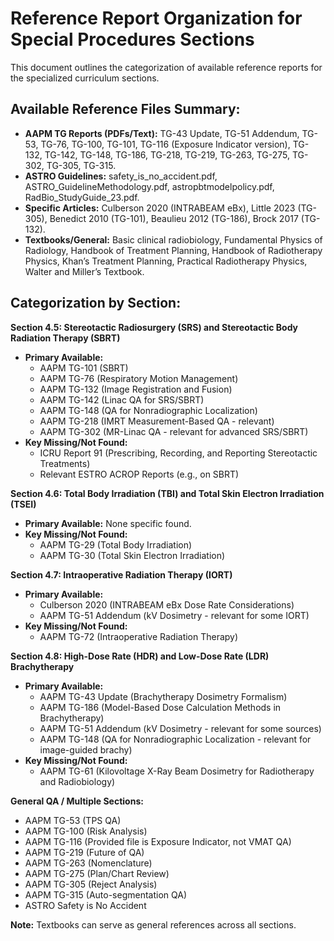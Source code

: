 # Reference Report Organization for Special Procedures Sections

This document outlines the categorization of available reference reports for the specialized curriculum sections.

## Available Reference Files Summary:

*   **AAPM TG Reports (PDFs/Text):** TG-43 Update, TG-51 Addendum, TG-53, TG-76, TG-100, TG-101, TG-116 (Exposure Indicator version), TG-132, TG-142, TG-148, TG-186, TG-218, TG-219, TG-263, TG-275, TG-302, TG-305, TG-315.
*   **ASTRO Guidelines:** safety_is_no_accident.pdf, ASTRO_GuidelineMethodology.pdf, astropbtmodelpolicy.pdf, RadBio_StudyGuide_23.pdf.
*   **Specific Articles:** Culberson 2020 (INTRABEAM eBx), Little 2023 (TG-305), Benedict 2010 (TG-101), Beaulieu 2012 (TG-186), Brock 2017 (TG-132).
*   **Textbooks/General:** Basic clinical radiobiology, Fundamental Physics of Radiology, Handbook of Treatment Planning, Handbook of Radiotherapy Physics, Khan’s Treatment Planning, Practical Radiotherapy Physics, Walter and Miller’s Textbook.

## Categorization by Section:

**Section 4.5: Stereotactic Radiosurgery (SRS) and Stereotactic Body Radiation Therapy (SBRT)**
*   **Primary Available:**
    *   AAPM TG-101 (SBRT)
    *   AAPM TG-76 (Respiratory Motion Management)
    *   AAPM TG-132 (Image Registration and Fusion)
    *   AAPM TG-142 (Linac QA for SRS/SBRT)
    *   AAPM TG-148 (QA for Nonradiographic Localization)
    *   AAPM TG-218 (IMRT Measurement-Based QA - relevant)
    *   AAPM TG-302 (MR-Linac QA - relevant for advanced SRS/SBRT)
*   **Key Missing/Not Found:**
    *   ICRU Report 91 (Prescribing, Recording, and Reporting Stereotactic Treatments)
    *   Relevant ESTRO ACROP Reports (e.g., on SBRT)

**Section 4.6: Total Body Irradiation (TBI) and Total Skin Electron Irradiation (TSEI)**
*   **Primary Available:** None specific found.
*   **Key Missing/Not Found:**
    *   AAPM TG-29 (Total Body Irradiation)
    *   AAPM TG-30 (Total Skin Electron Irradiation)

**Section 4.7: Intraoperative Radiation Therapy (IORT)**
*   **Primary Available:**
    *   Culberson 2020 (INTRABEAM eBx Dose Rate Considerations)
    *   AAPM TG-51 Addendum (kV Dosimetry - relevant for some IORT)
*   **Key Missing/Not Found:**
    *   AAPM TG-72 (Intraoperative Radiation Therapy)

**Section 4.8: High-Dose Rate (HDR) and Low-Dose Rate (LDR) Brachytherapy**
*   **Primary Available:**
    *   AAPM TG-43 Update (Brachytherapy Dosimetry Formalism)
    *   AAPM TG-186 (Model-Based Dose Calculation Methods in Brachytherapy)
    *   AAPM TG-51 Addendum (kV Dosimetry - relevant for some sources)
    *   AAPM TG-148 (QA for Nonradiographic Localization - relevant for image-guided brachy)
*   **Key Missing/Not Found:**
    *   AAPM TG-61 (Kilovoltage X-Ray Beam Dosimetry for Radiotherapy and Radiobiology)

**General QA / Multiple Sections:**
*   AAPM TG-53 (TPS QA)
*   AAPM TG-100 (Risk Analysis)
*   AAPM TG-116 (Provided file is Exposure Indicator, not VMAT QA)
*   AAPM TG-219 (Future of QA)
*   AAPM TG-263 (Nomenclature)
*   AAPM TG-275 (Plan/Chart Review)
*   AAPM TG-305 (Reject Analysis)
*   AAPM TG-315 (Auto-segmentation QA)
*   ASTRO Safety is No Accident

**Note:** Textbooks can serve as general references across all sections.

